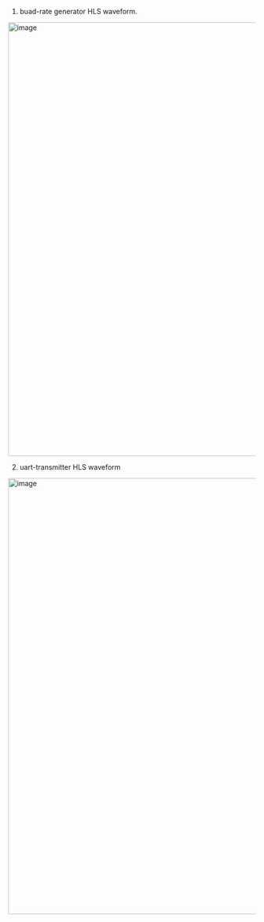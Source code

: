 1. buad-rate generator HLS waveform.
<img width="882" alt="image" src="https://github.com/user-attachments/assets/f2fed964-5aff-46f9-b126-fb2a88cf65da" />

2. uart-transmitter HLS waveform
<img width="887" alt="image" src="https://github.com/user-attachments/assets/c13cf273-ce35-4d46-a81e-5499bf699a45" />

